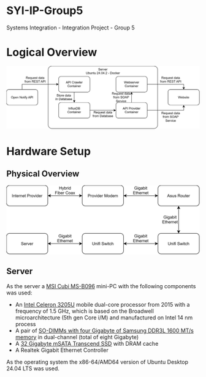 # SYI-IP-Group5
Systems Integration - Integration Project - Group 5

# Logical Overview
![LogicalOverview](LogicalOverview.drawio.svg)

# Hardware Setup
## Physical Overview
![PhysicalOverview](PhysicalOverview.drawio.svg)

## Server
As the server a [MSI Cubi MS-B096](https://www.msi.com/Desktop/Cubi/Specification) mini-PC with the following components was used:

- An [Intel Celeron 3205U](https://www.intel.com/content/www/us/en/products/sku/84809/intel-celeronprocessor-3205u-2m-cache-1-50-ghz/specifications.html) mobile dual-core processor from 2015 with a frequency of 1.5 GHz, which is based on the Broadwell microarchitecture (5th gen Core i/M) and manufactured on Intel 14 nm process
- A pair of [SO-DIMMs with four Gigabyte of Samsung DDR3L 1600 MT/s memory](https://download.datasheets.com/pdfs/2013/2/4/7/40/1/537/sam_/manual/ddr3_product_guide_dec_12-0.pdf) in dual-channel (total of eight Gigabyte)
- A [32 Gigabyte mSATA Transcend SSD](https://cdn.transcend-info.com/products/images/modelpic/1059/Transcend-MSA370_202306.pdf) with DRAM cache
- A Realtek Gigabit Ethernet Controller

 As the operating system the x86-64/AMD64 version of Ubuntu Desktop 24.04 LTS was used.
